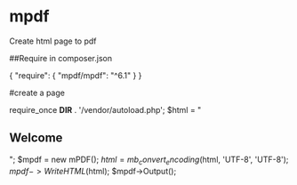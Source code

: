 # mpdf
Create html page to pdf

##Require in composer.json

{
    "require": {
        "mpdf/mpdf": "^6.1"
    }
}


#create a page 

require_once __DIR__ . '/vendor/autoload.php';
$html = "<h2>Welcome</h2>";
$mpdf = new mPDF();
$html = mb_convert_encoding($html, 'UTF-8', 'UTF-8');
$mpdf->WriteHTML($html);
$mpdf->Output();

